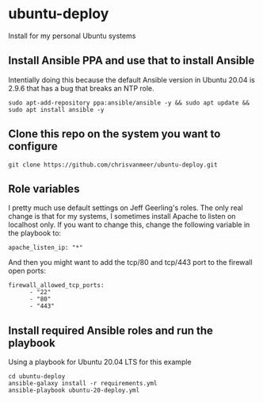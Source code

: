 # ubuntu-deploy
Install for my personal Ubuntu systems

## Install Ansible PPA and use that to install Ansible
Intentially doing this because the default Ansible version in Ubuntu 20.04 is 2.9.6 that has a bug that breaks an NTP role.
```
sudo apt-add-repository ppa:ansible/ansible -y && sudo apt update && sudo apt install ansible -y
```

## Clone this repo on the system you want to configure
```
git clone https://github.com/chrisvanmeer/ubuntu-deploy.git
```

## Role variables
I pretty much use default settings on Jeff Geerling's roles. The only real change is that for my systems, I sometimes install Apache to listen on localhost only. If you want to change this, change the following variable in the playbook to:  
```
apache_listen_ip: "*"
```
And then you might want to add the tcp/80 and tcp/443 port to the firewall open ports:  
```
firewall_allowed_tcp_ports:
      - "22"
      - "80"
      - "443"
```

## Install required Ansible roles and run the playbook
Using a playbook for Ubuntu 20.04 LTS for this example
```
cd ubuntu-deploy
ansible-galaxy install -r requirements.yml
ansible-playbook ubuntu-20-deploy.yml
```
